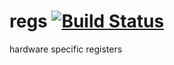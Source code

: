 regs [![Build Status](https://travis-ci.org/nathanfaucett/rs-regs.svg?branch=master)](https://travis-ci.org/nathanfaucett/rs-regs)
=====

hardware specific registers

